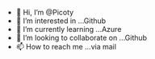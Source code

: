 - 👋 Hi, I’m @Picoty
- 👀 I’m interested in ...Github
- 🌱 I’m currently learning ...Azure
- 💞️ I’m looking to collaborate on ...Github
- 📫 How to reach me ...via mail
  

<!---
Picoty/Picoty is a ✨ special ✨ repository because its `README.md` (this file) appears on your GitHub profile.
You can click the Preview link to take a look at your changes.
--->
